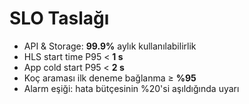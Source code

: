 # SLO Taslağı

- API & Storage: **99.9%** aylık kullanılabilirlik
- HLS start time P95 < **1 s**
- App cold start P95 < **2 s**
- Koç araması ilk deneme bağlanma ≥ **%95**
- Alarm eşiği: hata bütçesinin %20'si aşıldığında uyarı
